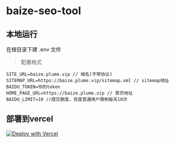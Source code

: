 # baize-seo-tool

## 本地运行

在根目录下建 .env 文件

> 配置格式

```
SITE_URL=baize.plume.vip // 域名(不带协议)
SITEMAP_URL=https://baize.plume.vip/sitemap.xml // sitemap地址
BAIDU_TOKEN=你的token
HOME_PAGE_URL=https://baize.plume.vip // 首页地址
BAIDU_LIMIT=10 //提交额度，百度普通用户限制每天10次
```

## 部署到vercel

[![Deploy with Vercel](https://vercel.com/button)](https://vercel.com/new/clone?repository-url=https%3A%2F%2Fgithub.com%2Fbaizeteam%2Fbaize-seo-tool&env=SITE_URL&env=SITEMAP_URL&env=BAIDU_TOKEN&env=HOME_PAGE_URL&project-name=baizeSeoTool&repository-name=baizeSeoTool)